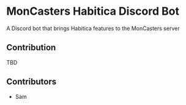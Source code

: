 # MonCasters Habitica Discord Bot

A Discord bot that brings Habitica features to the MonCasters server

## Contribution

TBD

## Contributors

- Sam
